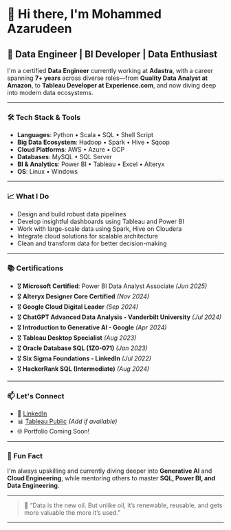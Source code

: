 # 👋 Hi there, I'm Mohammed Azarudeen

## 🚀 Data Engineer | BI Developer | Data Enthusiast

I'm a certified **Data Engineer** currently working at **Adastra**, with a career spanning **7+ years** across diverse roles—from **Quality Data Analyst at Amazon**, to **Tableau Developer at Experience.com**, and now diving deep into modern data ecosystems.

---

### 🛠️ Tech Stack & Tools

- **Languages**: Python • Scala • SQL • Shell Script  
- **Big Data Ecosystem**: Hadoop • Spark • Hive • Sqoop  
- **Cloud Platforms**: AWS • Azure • GCP  
- **Databases**: MySQL • SQL Server  
- **BI & Analytics**: Power BI • Tableau • Excel • Alteryx  
- **OS**: Linux • Windows  

---

### 📈 What I Do

- Design and build robust data pipelines  
- Develop insightful dashboards using Tableau and Power BI  
- Work with large-scale data using Spark, Hive on Cloudera  
- Integrate cloud solutions for scalable architecture  
- Clean and transform data for better decision-making  

---

### 📚 Certifications

- 🎖️ **Microsoft Certified**: Power BI Data Analyst Associate *(Jun 2025)*  
- 🎖️ **Alteryx Designer Core Certified** *(Nov 2024)*  
- 🎖️ **Google Cloud Digital Leader** *(Sep 2024)*  
- 🎖️ **ChatGPT Advanced Data Analysis - Vanderbilt University** *(Jul 2024)*  
- 🎖️ **Introduction to Generative AI - Google** *(Apr 2024)*  
- 🎖️ **Tableau Desktop Specialist** *(Aug 2023)*  
- 🎖️ **Oracle Database SQL (1Z0-071)** *(Jan 2023)*  
- 🎖️ **Six Sigma Foundations - LinkedIn** *(Jul 2022)*  
- 🎖️ **HackerRank SQL (Intermediate)** *(Aug 2024)*  

---

### 📫 Let's Connect

- 💼 [LinkedIn](https://www.linkedin.com/in/mohammed-azarudeen-h/)
- 📊 [Tableau Public](https://public.tableau.com/app/profile/your-profile) *(Add if available)*
- 🌐 Portfolio Coming Soon!

---

### 👀 Fun Fact

I'm always upskilling and currently diving deeper into **Generative AI** and **Cloud Engineering**, while mentoring others to master **SQL, Power BI, and Data Engineering**.

---

> 🧠 “Data is the new oil. But unlike oil, it’s renewable, reusable, and gets more valuable the more it’s used.”

---

